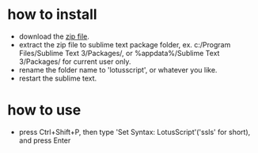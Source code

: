 
# how to install

* download the [zip file](https://github.com/InfernoPC/sublime-text-lotusscript/archive/master.zip).
* extract the zip file to sublime text package folder, ex. c:/Program Files/Sublime Text 3/Packages/, or %appdata%/Sublime Text 3/Packages/ for current user only.
* rename the folder name to 'lotusscript', or whatever you like.
* restart the sublime text.

# how to use

* press Ctrl+Shift+P, then type 'Set Syntax: LotusScript'('ssls' for short), and press Enter
